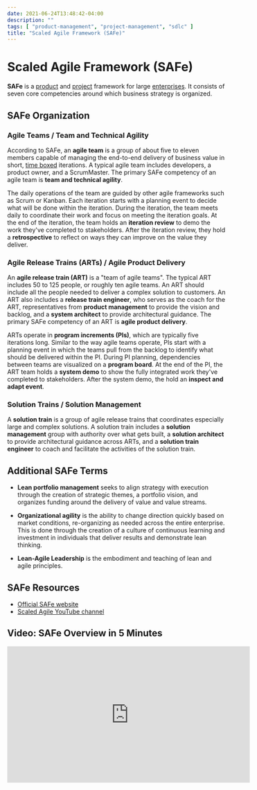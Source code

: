 ```yaml
---
date: 2021-06-24T13:48:42-04:00
description: ""
tags: [ "product-management", "project-management", "sdlc" ]
title: "Scaled Agile Framework (SAFe)"
---
```


# Scaled Agile Framework (SAFe)

**SAFe** is a [product](product-management.md) and [project](project-management.md) framework for large [enterprises](enterprise-it-initiatives.mds). It consists of seven core competencies around which business strategy is organized.

## SAFe Organization

### Agile Teams / Team and Technical Agility

According to SAFe, an **agile team** is a group of about five to eleven members capable of managing the end-to-end delivery of business value in short, [time boxed](timeboxing.md) iterations. A typical agile team includes developers, a product owner, and a ScrumMaster. The primary SAFe competency of an agile team is **team and technical agility**.

The daily operations of the team are guided by other agile frameworks such as Scrum or Kanban. Each iteration starts with a planning event to decide what will be done within the iteration. During the iteration, the team meets daily to coordinate their work and focus on meeting the iteration goals. At the end of the iteration, the team holds an **iteration review** to demo the work they've completed to stakeholders. After the iteration review, they hold a **retrospective** to reflect on ways they can improve on the value they deliver.

### Agile Release Trains (ARTs) / Agile Product Delivery

An **agile release train (ART)** is a "team of agile teams". The typical ART includes 50 to 125 people, or roughly ten agile teams. An ART should include all the people needed to deliver a complex solution to customers. An ART also includes a **release train engineer**, who serves as the coach for the ART, representatives from **product management** to provide the vision and backlog, and a **system architect** to provide architectural guidance. The primary SAFe competency of an ART is **agile product delivery**.

ARTs operate in **program increments (PIs)**, which are typically five iterations long. Similar to the way agile teams operate, PIs start with a planning event in which the teams pull from the backlog to identify what should be delivered within the PI. During PI planning, dependencies between teams are visualized on a **program board**. At the end of the PI, the ART team holds a **system demo** to show the fully integrated work they've completed to stakeholders. After the system demo, the hold an **inspect and adapt event**.

### Solution Trains / Solution Management

A **solution train** is a group of agile release trains that coordinates especially large and complex solutions. A solution train includes a **solution management** group with authority over what gets built, a **solution architect** to provide architectural guidance across ARTs, and a **solution train engineer** to coach and facilitate the activities of the solution train.

## Additional SAFe Terms

* **Lean portfolio management** seeks to align strategy with execution through the creation of strategic themes, a portfolio vision, and organizes funding around the delivery of value and value streams.

* **Organizational agility** is the ability to change direction quickly based on market conditions, re-organizing as needed across the entire enterprise. This is done through the creation of a culture of continuous learning and investment in individuals that deliver results and demonstrate lean thinking.

* **Lean-Agile Leadership** is the embodiment and teaching of lean and agile principles.

## SAFe Resources

* [Official SAFe website](https://www.scaledagileframework.com/)
* [Scaled Agile YouTube channel](https://www.youtube.com/user/scaledagile)

## Video: SAFe Overview in 5 Minutes

<iframe width="560" height="315" src="https://www.youtube.com/embed/aW2m-BtCJyE" title="YouTube video player" frameborder="0" allow="accelerometer; autoplay; clipboard-write; encrypted-media; gyroscope; picture-in-picture" allowfullscreen></iframe>
